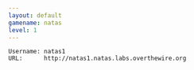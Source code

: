 ```yaml
---
layout: default
gamename: natas
level: 1
---
```

    Username: natas1
    URL:      http://natas1.natas.labs.overthewire.org
